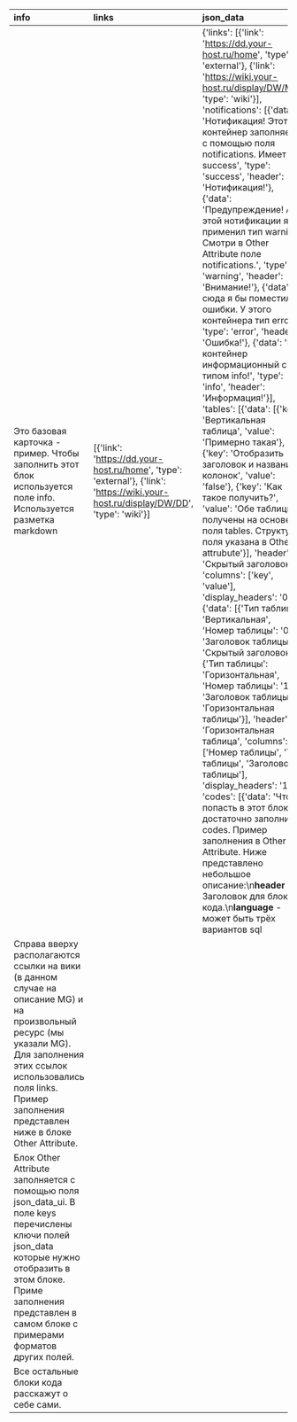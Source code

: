 | info                                                                                                                                                                                                                                    | links                                                                                                                               | json_data                                                                                                                                                                                                                                                                                                                                                                                                                                                                                                                                                                                                                                                                                                                                                                                                                                                                                                                                                                                                                                                                                                                                                                                                                                                                                                                                                                                                                                                                                                                                                                                                                                                                                                                                                                                                                                                                                                                                                                                                                                                                                                                                                                                                                                                                                                                                                                                                                                                                                                                                                                                                                                                                                                       | notifications                                                                                                                                                                                                                                                                                                                                                                                                                                                                                                                      | tables                                                                                                                                                                                                                                                                                                                                                                                                                                                                                                                                                                                                                                                                                                                 | codes                                                                                                                                                                                                                                                                                                                                                                                                                                                                                                                                                                                                                                                                                                                                                                             | htmls                                                                                                                                                                                                                                                                                                                                              | json_data_ui                                                                                    | urn                      | entity_name   | entity_type   |
|:----------------------------------------------------------------------------------------------------------------------------------------------------------------------------------------------------------------------------------------|:------------------------------------------------------------------------------------------------------------------------------------|:----------------------------------------------------------------------------------------------------------------------------------------------------------------------------------------------------------------------------------------------------------------------------------------------------------------------------------------------------------------------------------------------------------------------------------------------------------------------------------------------------------------------------------------------------------------------------------------------------------------------------------------------------------------------------------------------------------------------------------------------------------------------------------------------------------------------------------------------------------------------------------------------------------------------------------------------------------------------------------------------------------------------------------------------------------------------------------------------------------------------------------------------------------------------------------------------------------------------------------------------------------------------------------------------------------------------------------------------------------------------------------------------------------------------------------------------------------------------------------------------------------------------------------------------------------------------------------------------------------------------------------------------------------------------------------------------------------------------------------------------------------------------------------------------------------------------------------------------------------------------------------------------------------------------------------------------------------------------------------------------------------------------------------------------------------------------------------------------------------------------------------------------------------------------------------------------------------------------------------------------------------------------------------------------------------------------------------------------------------------------------------------------------------------------------------------------------------------------------------------------------------------------------------------------------------------------------------------------------------------------------------------------------------------------------------------------------------------|:-----------------------------------------------------------------------------------------------------------------------------------------------------------------------------------------------------------------------------------------------------------------------------------------------------------------------------------------------------------------------------------------------------------------------------------------------------------------------------------------------------------------------------------|:-----------------------------------------------------------------------------------------------------------------------------------------------------------------------------------------------------------------------------------------------------------------------------------------------------------------------------------------------------------------------------------------------------------------------------------------------------------------------------------------------------------------------------------------------------------------------------------------------------------------------------------------------------------------------------------------------------------------------|:----------------------------------------------------------------------------------------------------------------------------------------------------------------------------------------------------------------------------------------------------------------------------------------------------------------------------------------------------------------------------------------------------------------------------------------------------------------------------------------------------------------------------------------------------------------------------------------------------------------------------------------------------------------------------------------------------------------------------------------------------------------------------------|:---------------------------------------------------------------------------------------------------------------------------------------------------------------------------------------------------------------------------------------------------------------------------------------------------------------------------------------------------|:------------------------------------------------------------------------------------------------|:-------------------------|:--------------|:--------------|
| Это базовая карточка - пример. Чтобы заполнить этот блок используется поле info. Используется разметка markdown                                                                                                                         | [{'link': 'https://dd.your-host.ru/home', 'type': 'external'}, {'link': 'https://wiki.your-host.ru/display/DW/DD', 'type': 'wiki'}] | {'links': [{'link': 'https://dd.your-host.ru/home', 'type': 'external'}, {'link': 'https://wiki.your-host.ru/display/DW/MG', 'type': 'wiki'}], 'notifications': [{'data': 'Нотификация! Этот контейнер заполняется с помощью поля notifications. Имеет тип success', 'type': 'success', 'header': 'Нотификация!'}, {'data': 'Предупреждение! А к этой нотификации я применил тип warning. Смотри в Other Attribute поле notifications.', 'type': 'warning', 'header': 'Внимание!'}, {'data': 'А сюда я бы поместил ошибки. У этого контейнера тип error.', 'type': 'error', 'header': 'Ошибка!'}, {'data': 'Это контейнер информационный с типом info!', 'type': 'info', 'header': 'Информация!'}], 'tables': [{'data': [{'key': 'Вертикальная таблица', 'value': 'Примерно такая'}, {'key': 'Отобразить заголовок и название колонок', 'value': 'false'}, {'key': 'Как такое получить?', 'value': 'Обе таблицы получены на основе поля tables. Структура поля указана в Other attrubute'}], 'header': 'Скрытый заголовок', 'columns': ['key', 'value'], 'display_headers': '0'}, {'data': [{'Тип таблицы': 'Вертикальная', 'Номер таблицы': '0', 'Заголовок таблицы': 'Скрытый заголовок'}, {'Тип таблицы': 'Горизонтальная', 'Номер таблицы': '1', 'Заголовок таблицы': 'Горизонтальная таблицы'}], 'header': 'Горизонтальная таблица', 'columns': ['Номер таблицы', 'Тип таблицы', 'Заголовок таблицы'], 'display_headers': '1'}], 'codes': [{'data': 'Чтобы попасть в этот блок достаточно заполнить codes. Пример заполнения в Other Attribute. Ниже представлено небольшое описание:\n**header** - Заголовок для блока кода.\n**language** - может быть трёх вариантов sql|python|markdown.\n**data** - Контент, который нужно отобразить (текст в разметке markdown или код).\n**opened** - Что делать с контентом блока по-умолчанию скрыть или раскрыть. Может принимать 0|1. 0 - скрыть, 1 - расскрыть', 'header': 'Заголовок для блока кода', 'opened': '1', 'language': 'markdown'}, {'data': '-Этот блок кода по-умолчанию скрыт\n--Всё из-за поля opened. Посмотри Other Attribute как заполнено поле codes\nSELECT count(*) FROM public.test;', 'header': 'Скрытый блок кода', 'opened': '0', 'language': 'sql'}], 'htmls': [{'data': 'Панель с текстом.<br/>Здесь может быть ваш произвольный текст в формате markdown.<br/>Формируется при помощи htmls. Пример можно посмотреть в **Other Attribute**. __Процесс очень похож на заполнение блока с кодом__. Также как у codes есть поля data, header и opened', 'header': 'Заголовок для этого контейнера', 'opened': '1'}], 'json_data_ui': {'keys': ['notifications', 'tables', 'codes', 'htmls', 'json_data_ui', 'links'], 'opened': '1'}} | [{'data': 'Нотификация! Этот контейнер заполняется с помощью поля notifications. Имеет тип success', 'type': 'success', 'header': 'Нотификация!'}, {'data': 'Предупреждение! А к этой нотификации я применил тип warning. Смотри в Other Attribute поле notifications.', 'type': 'warning', 'header': 'Внимание!'}, {'data': 'А сюда я бы поместил ошибки. У этого контейнера тип error.', 'type': 'error', 'header': 'Ошибка!'}, {'data': 'Это контейнер информационный с типом info!', 'type': 'info', 'header': 'Информация!'}] | [{'data': [{'key': 'Вертикальная таблица', 'value': 'Примерно такая'}, {'key': 'Отобразить заголовок и название колонок', 'value': 'false'}, {'key': 'Как такое получить?', 'value': 'Обе таблицы получены на основе поля tables. Структура поля указана в Other attrubute'}], 'header': 'Скрытый заголовок', 'columns': ['key', 'value'], 'display_headers': '0'}, {'data': [{'Тип таблицы': 'Вертикальная', 'Номер таблицы': '0', 'Заголовок таблицы': 'Скрытый заголовок'}, {'Тип таблицы': 'Горизонтальная', 'Номер таблицы': '1', 'Заголовок таблицы': 'Горизонтальная таблицы'}], 'header': 'Горизонтальная таблица', 'columns': ['Номер таблицы', 'Тип таблицы', 'Заголовок таблицы'], 'display_headers': '1'}] | [{'data': 'Чтобы попасть в этот блок достаточно заполнить codes. Пример заполнения в Other Attribute. Ниже представлено небольшое описание:\n**header** - Заголовок для блока кода.\n**language** - может быть трёх вариантов sql|python|markdown.\n**data** - Контент, который нужно отобразить (текст в разметке markdown или код).\n**opened** - Что делать с контентом блока по-умолчанию скрыть или раскрыть. Может принимать 0|1. 0 - скрыть, 1 - расскрыть', 'header': 'Заголовок для блока кода', 'opened': '1', 'language': 'markdown'}, {'data': '-Этот блок кода по-умолчанию скрыт\n--Всё из-за поля opened. Посмотри Other Attribute как заполнено поле codes\nSELECT count(*) FROM public.test;', 'header': 'Скрытый блок кода', 'opened': '0', 'language': 'sql'}] | [{'data': 'Панель с текстом.<br/>Здесь может быть ваш произвольный текст в формате markdown.<br/>Формируется при помощи htmls. Пример можно посмотреть в **Other Attribute**. __Процесс очень похож на заполнение блока с кодом__. Также как у codes есть поля data, header и opened', 'header': 'Заголовок для этого контейнера', 'opened': '1'}] | {'keys': ['notifications', 'tables', 'codes', 'htmls', 'json_data_ui', 'links'], 'opened': '1'} | urn:tree_node:basic_card | Basic Card    | TREE_NODE     |
| Справа вверху располагаются ссылки на вики (в данном случае на описание MG) и на произвольный ресурс (мы указали MG). Для заполнения этих ссылок использовались поля links. Пример заполнения представлен ниже в блоке Other Attribute. |                                                                                                                                     |                                                                                                                                                                                                                                                                                                                                                                                                                                                                                                                                                                                                                                                                                                                                                                                                                                                                                                                                                                                                                                                                                                                                                                                                                                                                                                                                                                                                                                                                                                                                                                                                                                                                                                                                                                                                                                                                                                                                                                                                                                                                                                                                                                                                                                                                                                                                                                                                                                                                                                                                                                                                                                                                                                                 |                                                                                                                                                                                                                                                                                                                                                                                                                                                                                                                                    |                                                                                                                                                                                                                                                                                                                                                                                                                                                                                                                                                                                                                                                                                                                        |                                                                                                                                                                                                                                                                                                                                                                                                                                                                                                                                                                                                                                                                                                                                                                                   |                                                                                                                                                                                                                                                                                                                                                    |                                                                                                 |                          |               |               |
| Блок Other Attribute заполняется с помощью поля json_data_ui. В поле keys перечислены ключи полей json_data которые нужно отобразить в этом блоке. Приме заполнения представлен в самом блоке с примерами форматов других полей.        |                                                                                                                                     |                                                                                                                                                                                                                                                                                                                                                                                                                                                                                                                                                                                                                                                                                                                                                                                                                                                                                                                                                                                                                                                                                                                                                                                                                                                                                                                                                                                                                                                                                                                                                                                                                                                                                                                                                                                                                                                                                                                                                                                                                                                                                                                                                                                                                                                                                                                                                                                                                                                                                                                                                                                                                                                                                                                 |                                                                                                                                                                                                                                                                                                                                                                                                                                                                                                                                    |                                                                                                                                                                                                                                                                                                                                                                                                                                                                                                                                                                                                                                                                                                                        |                                                                                                                                                                                                                                                                                                                                                                                                                                                                                                                                                                                                                                                                                                                                                                                   |                                                                                                                                                                                                                                                                                                                                                    |                                                                                                 |                          |               |               |
| Все остальные блоки кода расскажут о себе сами.                                                                                                                                                                                         |                                                                                                                                     |                                                                                                                                                                                                                                                                                                                                                                                                                                                                                                                                                                                                                                                                                                                                                                                                                                                                                                                                                                                                                                                                                                                                                                                                                                                                                                                                                                                                                                                                                                                                                                                                                                                                                                                                                                                                                                                                                                                                                                                                                                                                                                                                                                                                                                                                                                                                                                                                                                                                                                                                                                                                                                                                                                                 |                                                                                                                                                                                                                                                                                                                                                                                                                                                                                                                                    |                                                                                                                                                                                                                                                                                                                                                                                                                                                                                                                                                                                                                                                                                                                        |                                                                                                                                                                                                                                                                                                                                                                                                                                                                                                                                                                                                                                                                                                                                                                                   |                                                                                                                                                                                                                                                                                                                                                    |                                                                                                 |                          |               |               |